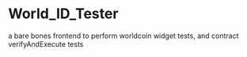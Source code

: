 # World_ID_Tester
a bare bones frontend to perform worldcoin widget tests, and contract verifyAndExecute tests
